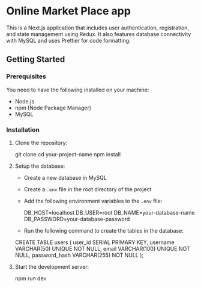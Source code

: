 # Online Market Place app

This is a Next.js application that includes user authentication, registration, and state management using Redux. It also features database connectivity with MySQL and uses Prettier for code formatting.

## Getting Started

### Prerequisites

You need to have the following installed on your machine:

- Node.js
- npm (Node Package Manager)
- MySQL

### Installation

1. Clone the repository:

   git clone 
   cd your-project-name
   npm install
   
2. Setup the database:

   - Create a new database in MySQL
   - Create a `.env` file in the root directory of the project
   - Add the following environment variables to the `.env` file:


     DB_HOST=localhost
     DB_USER=root
     DB_NAME=your-database-name
     DB_PASSWORD=your-database-password

   - Run the following command to create the tables in the database:


    CREATE TABLE users (
        user_id SERIAL PRIMARY KEY,
        username VARCHAR(50) UNIQUE NOT NULL,
        email VARCHAR(100) UNIQUE NOT NULL,
        password_hash VARCHAR(255) NOT NULL
    );
     
3. Start the development server:

   npm run dev